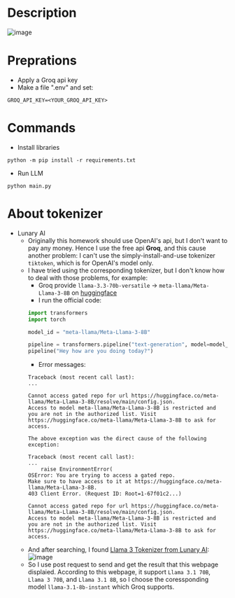 # Description
![image](https://github.com/LunaticGhoulPiano/CYCU_GAI/HW1/blob/master/Description_PPT.jpg?raw=true)

# Preprations
- Apply a Groq api key
- Make a file ".env" and set:
```
GROQ_API_KEY=<YOUR_GROQ_API_KEY>
```

# Commands
- Install libraries
```
python -m pip install -r requirements.txt
```
- Run LLM
```
python main.py
```

# About tokenizer
- Lunary AI
    - Originally this homework should use OpenAI's api, but I don't want to pay any money. Hence I use the free api **Groq**, and this cause another problem: I can't use the simply-install-and-use tokenizer ```tiktoken```, which is for OpenAI's model only.
    - I have tried using the corresponding tokenizer, but I don't know how to deal with those problems, for example:
        - Groq provide ```llama-3.3-70b-versatile``` -> ```meta-llama/Meta-Llama-3-8B``` on [huggingface](https://huggingface.co/docs/transformers/model_doc/llama3)
        - I run the official code:
        ```python
        import transformers
        import torch

        model_id = "meta-llama/Meta-Llama-3-8B"

        pipeline = transformers.pipeline("text-generation", model=model_id, model_kwargs={"torch_dtype": torch.bfloat16}, device_map="auto")
        pipeline("Hey how are you doing today?")
        ```
        - Error messages:
        ```
        Traceback (most recent call last):
        ...

        Cannot access gated repo for url https://huggingface.co/meta-llama/Meta-Llama-3-8B/resolve/main/config.json.
        Access to model meta-llama/Meta-Llama-3-8B is restricted and you are not in the authorized list. Visit https://huggingface.co/meta-llama/Meta-Llama-3-8B to ask for access.

        The above exception was the direct cause of the following exception:

        Traceback (most recent call last):
        ...
            raise EnvironmentError(
        OSError: You are trying to access a gated repo.
        Make sure to have access to it at https://huggingface.co/meta-llama/Meta-Llama-3-8B.
        403 Client Error. (Request ID: Root=1-67f01c2...)

        Cannot access gated repo for url https://huggingface.co/meta-llama/Meta-Llama-3-8B/resolve/main/config.json.
        Access to model meta-llama/Meta-Llama-3-8B is restricted and you are not in the authorized list. Visit https://huggingface.co/meta-llama/Meta-Llama-3-8B to ask for access.
        ```
    - And after searching, I found [Llama 3 Tokenizer from Lunary AI](https://lunary.ai/llama3-tokenizer):
    ![image](https://github.com/LunaticGhoulPiano/CYCU_GAI/HW1/blob/master/Lunary_Llama3_Tokenizer.jpg?raw=true)
    - So I use post request to send and get the result that this webpage displaied. According to this webpage, it support ```Llama 3.1 70B```, ```Llama 3 70B```, and ```Llama 3.1 8B```, so I choose the coressponding model ```llama-3.1-8b-instant``` which Groq supports.